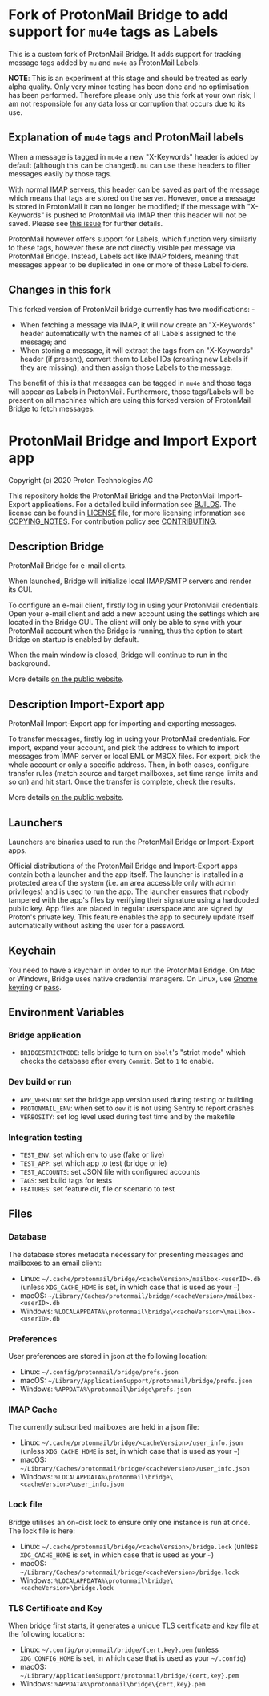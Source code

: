 # Fork of ProtonMail Bridge to add support for `mu4e` tags as Labels

This is a custom fork of ProtonMail Bridge. It adds support for tracking message tags added by `mu` and `mu4e` as ProtonMail Labels.

**NOTE**: This is an experiment at this stage and should be treated as early alpha quality. Only very minor testing has been done and no optimisation has been performed. Therefore please only use this fork at your own risk; I am not responsible for any data loss or corruption that occurs due to its use.

## Explanation of `mu4e` tags and ProtonMail labels

When a message is tagged in `mu4e` a new "X-Keywords" header is added by default (although this can be changed). `mu` can use these headers to filter messages easily by those tags.

With normal IMAP servers, this header can be saved as part of the message which means that tags are stored on the server. However, once a message is stored in ProtonMail it can no longer be modified; if the message with "X-Keywords" is pushed to ProtonMail via IMAP then this header will not be saved. Please see [this issue](https://protonmail.uservoice.com/forums/284483-protonmail/suggestions/43440678-support-for-custom-imap-headers-e-g-x-keywords) for further details.

ProtonMail however offers support for Labels, which function very similarly to these tags, however these are not directly visible per message via ProtonMail Bridge. Instead, Labels act like IMAP folders, meaning that messages appear to be duplicated in one or more of these Label folders.

## Changes in this fork

This forked version of ProtonMail bridge currently has two modifications: -

  - When fetching a message via IMAP, it will now create an "X-Keywords" header automatically with the names of all Labels assigned to the message; and
  - When storing a message, it will extract the tags from an "X-Keywords" header (if present), convert them to Label IDs (creating new Labels if they are missing), and then assign those Labels to the message.

The benefit of this is that messages can be tagged in `mu4e` and those tags will appear as Labels in ProtonMail. Furthermore, those tags/Labels will be present on all machines which are using this forked version of ProtonMail Bridge to fetch messages.


# ProtonMail Bridge and Import Export app
Copyright (c) 2020 Proton Technologies AG

This repository holds the ProtonMail Bridge and the ProtonMail Import-Export applications.
For a detailed build information see [BUILDS](./BUILDS.md).
The license can be found in [LICENSE](./LICENSE) file, for more licensing information see [COPYING_NOTES](./COPYING_NOTES.md).
For contribution policy see [CONTRIBUTING](./CONTRIBUTING.md).


## Description Bridge
ProtonMail Bridge for e-mail clients.

When launched, Bridge will initialize local IMAP/SMTP servers and render 
its GUI.

To configure an e-mail client, firstly log in using your ProtonMail credentials. 
Open your e-mail client and add a new account using the settings which are 
located in the Bridge GUI. The client will only be able to sync with 
your ProtonMail account when the Bridge is running, thus the option 
to start Bridge on startup is enabled by default.

When the main window is closed, Bridge will continue to run in the
background.

More details [on the public website](https://protonmail.com/bridge).

## Description Import-Export app
ProtonMail Import-Export app for importing and exporting messages.

To transfer messages, firstly log in using your ProtonMail credentials.
For import, expand your account, and pick the address to which to import
messages from IMAP server or local EML or MBOX files. For export, pick
the whole account or only a specific address. Then, in both cases,
configure transfer rules (match source and target mailboxes, set time
range limits and so on) and hit start. Once the transfer is complete,
check the results.

More details [on the public website](https://protonmail.com/import-export).

## Launchers
Launchers are binaries used to run the ProtonMail Bridge or Import-Export apps.

Official distributions of the ProtonMail Bridge and Import-Export apps contain
both a launcher and the app itself. The launcher is installed in a protected
area of the system (i.e. an area accessible only with admin privileges) and is
used to run the app. The launcher ensures that nobody tampered with the app's
files by verifying their signature using a hardcoded public key. App files are
placed in regular userspace and are signed by Proton's private key. This
feature enables the app to securely update itself automatically without asking
the user for a password.

## Keychain
You need to have a keychain in order to run the ProtonMail Bridge. On Mac or
Windows, Bridge uses native credential managers. On Linux, use
[Gnome keyring](https://wiki.gnome.org/Projects/GnomeKeyring/)
or
[pass](https://www.passwordstore.org/).


## Environment Variables

### Bridge application
- `BRIDGESTRICTMODE`: tells bridge to turn on `bbolt`'s "strict mode" which checks the database after every `Commit`. Set to `1` to enable.

### Dev build or run
- `APP_VERSION`: set the bridge app version used during testing or building
- `PROTONMAIL_ENV`: when set to `dev` it is not using Sentry to report crashes
- `VERBOSITY`: set log level used during test time and by the makefile

### Integration testing
- `TEST_ENV`: set which env to use (fake or live)
- `TEST_APP`: set which app to test (bridge or ie)
- `TEST_ACCOUNTS`: set JSON file with configured accounts
- `TAGS`: set build tags for tests
- `FEATURES`: set feature dir, file or scenario to test


## Files
### Database
The database stores metadata necessary for presenting messages and mailboxes to an email client:
- Linux: `~/.cache/protonmail/bridge/<cacheVersion>/mailbox-<userID>.db` (unless `XDG_CACHE_HOME` is set, in which case that is used as your `~`)
- macOS: `~/Library/Caches/protonmail/bridge/<cacheVersion>/mailbox-<userID>.db`
- Windows: `%LOCALAPPDATA%\protonmail\bridge\<cacheVersion>\mailbox-<userID>.db`

### Preferences
User preferences are stored in json at the following location:
- Linux: `~/.config/protonmail/bridge/prefs.json`
- macOS: `~/Library/ApplicationSupport/protonmail/bridge/prefs.json`
- Windows: `%APPDATA%\protonmail\bridge\prefs.json`

### IMAP Cache
The currently subscribed mailboxes are held in a json file:
- Linux: `~/.cache/protonmail/bridge/<cacheVersion>/user_info.json` (unless `XDG_CACHE_HOME` is set, in which case that is used as your `~`)
- macOS: `~/Library/Caches/protonmail/bridge/<cacheVersion>/user_info.json`
- Windows: `%LOCALAPPDATA%\protonmail\bridge\<cacheVersion>\user_info.json`

### Lock file
Bridge utilises an on-disk lock to ensure only one instance is run at once. The lock file is here: 
- Linux: `~/.cache/protonmail/bridge/<cacheVersion>/bridge.lock` (unless `XDG_CACHE_HOME` is set, in which case that is used as your `~`)
- macOS: `~/Library/Caches/protonmail/bridge/<cacheVersion>/bridge.lock`
- Windows: `%LOCALAPPDATA%\protonmail\bridge\<cacheVersion>\bridge.lock`

### TLS Certificate and Key
When bridge first starts, it generates a unique TLS certificate and key file at the following locations:
- Linux: `~/.config/protonmail/bridge/{cert,key}.pem` (unless `XDG_CONFIG_HOME` is set, in which case that is used as your `~/.config`)
- macOS: `~/Library/ApplicationSupport/protonmail/bridge/{cert,key}.pem`
- Windows: `%APPDATA%\protonmail\bridge\{cert,key}.pem`

